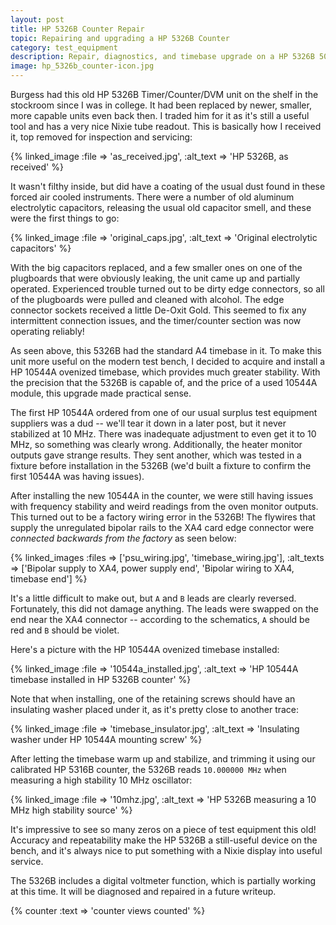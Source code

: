 ```yaml
---
layout: post
title: HP 5326B Counter Repair
topic: Repairing and upgrading a HP 5326B Counter
category: test_equipment
description: Repair, diagnostics, and timebase upgrade on a HP 5326B 50 MHz timer/counter with DVM option and Nixie tube readout. This older counter is still a fairly useful instrument!
image: hp_5326b_counter-icon.jpg
---
```


Burgess had this old HP 5326B Timer/Counter/DVM unit on the shelf in the stockroom since I was in college. It had been replaced by newer, smaller, more capable units even back then. I traded him for it as it's still a useful tool and has a very nice Nixie tube readout. This is basically how I received it, top removed for inspection and servicing:

{% linked_image :file => 'as_received.jpg', :alt_text => 'HP 5326B, as received' %}

It wasn't filthy inside, but did have a coating of the usual dust found in these forced air cooled instruments. There were a number of old aluminum electrolytic capacitors, releasing the usual old capacitor smell, and these were the first things to go:

{% linked_image :file => 'original_caps.jpg', :alt_text => 'Original electrolytic capacitors' %}

With the big capacitors replaced, and a few smaller ones on one of the plugboards that were obviously leaking, the unit came up and partially operated. Experienced trouble turned out to be dirty edge connectors, so all of the plugboards were pulled and cleaned with alcohol. The edge connector sockets received a little De-Oxit Gold. This seemed to fix any intermittent connection issues, and the timer/counter section was now operating reliably!

As seen above, this 5326B had the standard A4 timebase in it. To make this unit more useful on the modern test bench, I decided to acquire and install a HP 10544A ovenized timebase, which provides much greater stability. With the precision that the 5326B is capable of, and the price of a used 10544A module, this upgrade made practical sense.

The first HP 10544A ordered from one of our usual surplus test equipment suppliers was a dud -- we'll tear it down in a later post, but it never stabilized at 10 MHz. There was inadequate adjustment to even get it to 10 MHz, so something was clearly wrong. Additionally, the heater monitor outputs gave strange results. They sent another, which was tested in a fixture before installation in the 5326B (we'd built a fixture to confirm the first 10544A was having issues).

After installing the new 10544A in the counter, we were still having issues with frequency stability and weird readings from the oven monitor outputs. This turned out to be a factory wiring error in the 5326B! The flywires that supply the unregulated bipolar rails to the XA4 card edge connector were *connected backwards from the factory* as seen below:

{% linked_images :files => ['psu_wiring.jpg', 'timebase_wiring.jpg'], :alt_texts => ['Bipolar supply to XA4, power supply end', 'Bipolar wiring to XA4, timebase end'] %}

It's a little difficult to make out, but `A` and `B` leads are clearly reversed. Fortunately, this did not damage anything. The leads were swapped on the end near the XA4 connector -- according to the schematics, `A` should be red and `B` should be violet.

Here's a picture with the HP 10544A ovenized timebase installed:

{% linked_image :file => '10544a_installed.jpg', :alt_text => 'HP 10544A timebase installed in HP 5326B counter' %}

Note that when installing, one of the retaining screws should have an insulating washer placed under it, as it's pretty close to another trace:

{% linked_image :file => 'timebase_insulator.jpg', :alt_text => 'Insulating washer under HP 10544A mounting screw' %}

After letting the timebase warm up and stabilize, and trimming it using our calibrated HP 5316B counter, the 5326B reads `10.000000 MHz` when measuring a high stability 10 MHz oscillator:

{% linked_image :file => '10mhz.jpg', :alt_text => 'HP 5326B measuring a 10 MHz high stability source' %}

It's impressive to see so many zeros on a piece of test equipment this old! Accuracy and repeatability make the HP 5326B a still-useful device on the bench, and it's always nice to put something with a Nixie display into useful service.

The 5326B includes a digital voltmeter function, which is partially working at this time. It will be diagnosed and repaired in a future writeup.

{% counter :text => 'counter views counted' %}
